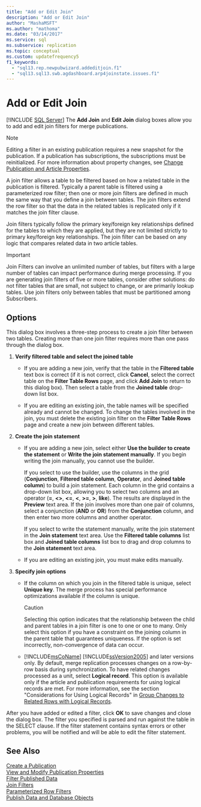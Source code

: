 ```yaml
---
title: "Add or Edit Join"
description: "Add or Edit Join"
author: "MashaMSFT"
ms.author: "mathoma"
ms.date: "03/14/2017"
ms.service: sql
ms.subservice: replication
ms.topic: conceptual
ms.custom: updatefrequency5
f1_keywords:
  - "sql13.rep.newpubwizard.addeditjoin.f1"
  - "sql13.sql13.swb.agdashboard.arp4joinstate.issues.f1"
---
```

# Add or Edit Join
 [!INCLUDE [SQL Server](../../includes/applies-to-version/sqlserver.md)]
  The **Add Join** and **Edit Join** dialog boxes allow you to add and edit join filters for merge publications.  
  
> [!NOTE]  
>  Editing a filter in an existing publication requires a new snapshot for the publication. If a publication has subscriptions, the subscriptions must be reinitialized. For more information about property changes, see [Change Publication and Article Properties](../../relational-databases/replication/publish/change-publication-and-article-properties.md).  
  
 A join filter allows a table to be filtered based on how a related table in the publication is filtered. Typically a parent table is filtered using a parameterized row filter; then one or more join filters are defined in much the same way that you define a join between tables. The join filters extend the row filter so that the data in the related tables is replicated only if it matches the join filter clause.  
  
 Join filters typically follow the primary key/foreign key relationships defined for the tables to which they are applied, but they are not limited strictly to primary key/foreign key relationships. The join filter can be based on any logic that compares related data in two article tables.  
  
> [!IMPORTANT]  
>  Join Filters can involve an unlimited number of tables, but filters with a large number of tables can impact performance during merge processing. If you are generating join filters of five or more tables, consider other solutions: do not filter tables that are small, not subject to change, or are primarily lookup tables. Use join filters only between tables that must be partitioned among Subscribers.  
  
## Options  
 This dialog box involves a three-step process to create a join filter between two tables. Creating more than one join filter requires more than one pass through the dialog box.  
  
1.  **Verify filtered table and select the joined table**  
  
    -   If you are adding a new join, verify that the table in the **Filtered table** text box is correct (if it is not correct, click **Cancel**, select the correct table on the **Filter Table Rows** page, and click **Add Join** to return to this dialog box). Then select a table from the **Joined table** drop-down list box.  
  
    -   If you are editing an existing join, the table names will be specified already and cannot be changed. To change the tables involved in the join, you must delete the existing join filter on the **Filter Table Rows** page and create a new join between different tables.  
  
2.  **Create the join statement**  
  
    -   If you are adding a new join, select either **Use the builder to create the statement** or **Write the join statement manually**. If you begin writing the join manually, you cannot use the builder.  
  
         If you select to use the builder, use the columns in the grid (**Conjunction**, **Filtered table column**, **Operator**, and **Joined table column**) to build a join statement. Each column in the grid contains a drop-down list box, allowing you to select two columns and an operator (**=**, **<>**, **<=**, **\<**, **>=**, **>**, **like**). The results are displayed in the **Preview** text area. If the join involves more than one pair of columns, select a conjunction (**AND** or **OR**) from the **Conjunction** column, and then enter two more columns and another operator.  
  
         If you select to write the statement manually, write the join statement in the **Join statement** text area. Use the **Filtered table columns** list box and **Joined table columns** list box to drag and drop columns to the **Join statement** text area.  
  
    -   If you are editing an existing join, you must make edits manually.  
  
3.  **Specify join options**  

    -   If the column on which you join in the filtered table is unique, select **Unique key**. The merge process has special performance optimizations available if the column is unique.  
  
        > [!CAUTION]  
        >  Selecting this option indicates that the relationship between the child and parent tables in a join filter is one to one or one to many. Only select this option if you have a constraint on the joining column in the parent table that guarantees uniqueness. If the option is set incorrectly, non-convergence of data can occur.  
  
    -   [!INCLUDE[msCoName](../../includes/msconame-md.md)] [!INCLUDE[ssVersion2005](../../includes/ssversion2005-md.md)] and later versions only. By default, merge replication processes changes on a row-by-row basis during synchronization. To have related changes processed as a unit, select **Logical record**. This option is available only if the article and publication requirements for using logical records are met. For more information, see the section "Considerations for Using Logical Records" in [Group Changes to Related Rows with Logical Records](../../relational-databases/replication/merge/group-changes-to-related-rows-with-logical-records.md).  
  
 After you have added or edited a filter, click **OK** to save changes and close the dialog box. The filter you specified is parsed and run against the table in the SELECT clause. If the filter statement contains syntax errors or other problems, you will be notified and will be able to edit the filter statement.  
  
## See Also  
 [Create a Publication](../../relational-databases/replication/publish/create-a-publication.md)   
 [View and Modify Publication Properties](../../relational-databases/replication/publish/view-and-modify-publication-properties.md)   
 [Filter Published Data](../../relational-databases/replication/publish/filter-published-data.md)   
 [Join Filters](../../relational-databases/replication/merge/join-filters.md)   
 [Parameterized Row Filters](../../relational-databases/replication/merge/parameterized-filters-parameterized-row-filters.md)   
 [Publish Data and Database Objects](../../relational-databases/replication/publish/publish-data-and-database-objects.md)  
  
  

